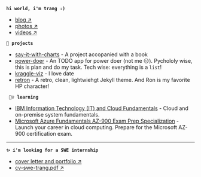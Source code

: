 **`hi world, i'm trang :)`**
  - [blog ↗]()
  - [photos ↗]()
  - [videos ↗]()

**`🔨 projects`**
- [say-it-with-charts]() - A project accopanied with a book
- [power-doer]() - An TODO app for power doer (not me 😔). Pychololy wise, this is plan and do my task. Tech wise: everything is a `list`!
- [kraggle-viz]() - I love date
- [retron]() - A retro, clean, lightwiehgt Jekyll theme. And Ron is my favorite HP character!

**` 🤷‍♀️ learning`**
- [IBM Information Technology (IT) and Cloud Fundamentals]() - Cloud and on-premise system fundamentals.
- [Microsoft Azure Fundamentals AZ-900 Exam Prep Specialization]() - Launch your career in cloud computing. Prepare for the Microsoft AZ-900 certification exam.

--- 

**`✨ i'm looking for a SWE internship`**
- [cover letter and portfolio ↗]()
- [cv-swe-trang.pdf ↗]()


       

